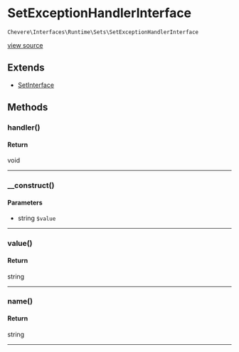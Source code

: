 # SetExceptionHandlerInterface

`Chevere\Interfaces\Runtime\Sets\SetExceptionHandlerInterface`

[view source](https://github.com/chevere/chevere/blob/master//home/rodolfo/git/chevere/chevere/interfaces/Runtime/Sets/SetExceptionHandlerInterface.php)

## Extends

- [SetInterface]()

## Methods

### handler()

#### Return

void

---

### __construct()

#### Parameters

- string `$value`

---

### value()

#### Return

string

---

### name()

#### Return

string

---

